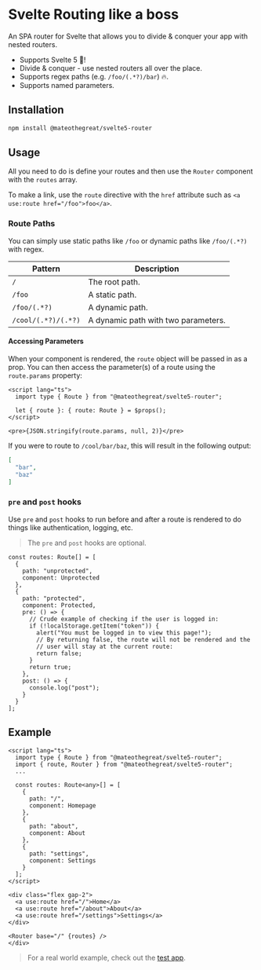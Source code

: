 # Svelte Routing like a boss

An SPA router for Svelte that allows you to divide & conquer your app with nested routers.

- Supports Svelte 5 🚀!
- Divide & conquer - use nested routers all over the place.
- Supports regex paths (e.g. `/foo/(.*?)/bar`) 🔥.
- Supports named parameters.

## Installation

```bash
npm install @mateothegreat/svelte5-router
```

## Usage

All you need to do is define your routes and then use the `Router` component with the `routes` array.

To make a link, use the `route` directive with the `href` attribute such as `<a use:route href="/foo">foo</a>`.

### Route Paths

You can simply use static paths like `/foo` or dynamic paths like `/foo/(.*?)` with regex.

| Pattern             | Description                         |
| ------------------- | ----------------------------------- |
| `/`                 | The root path.                      |
| `/foo`              | A static path.                      |
| `/foo/(.*?)`        | A dynamic path.                     |
| `/cool/(.*?)/(.*?)` | A dynamic path with two parameters. |

#### Accessing Parameters

When your component is rendered, the `route` object will be passed in as a prop. You can then access the parameter(s) of a route using the `route.params` property:

```svelte
<script lang="ts">
  import type { Route } from "@mateothegreat/svelte5-router";

  let { route }: { route: Route } = $props();
</script>

<pre>{JSON.stringify(route.params, null, 2)}</pre>
```

If you were to route to `/cool/bar/baz`, this will result in the following output:

```json
[
  "bar",
  "baz"
]
```

### `pre` and `post` hooks

Use `pre` and `post` hooks to run before and after a route is rendered to do things like authentication, logging, etc.

> The `pre` and `post` hooks are optional.

```svelte
const routes: Route[] = [
  {
    path: "unprotected",
    component: Unprotected
  },
  {
    path: "protected",
    component: Protected,
    pre: () => {
      // Crude example of checking if the user is logged in:
      if (!localStorage.getItem("token")) {
        alert("You must be logged in to view this page!");
        // By returning false, the route will not be rendered and the
        // user will stay at the current route:
        return false;
      }
      return true;
    },
    post: () => {
      console.log("post");
    }
  }
];
```

## Example

```svelte
<script lang="ts">
  import type { Route } from "@mateothegreat/svelte5-router";
  import { route, Router } from "@mateothegreat/svelte5-router";
  ...

  const routes: Route<any>[] = [
    {
      path: "/",
      component: Homepage
    },
    {
      path: "about",
      component: About
    },
    {
      path: "settings",
      component: Settings
    }
  ];
</script>

<div class="flex gap-2">
  <a use:route href="/">Home</a>
  <a use:route href="/about">About</a>
  <a use:route href="/settings">Settings</a>
</div>

<Router base="/" {routes} />
</div>
```

> For a real world example, check out the [test app](./test/app/src/app.svelte).
